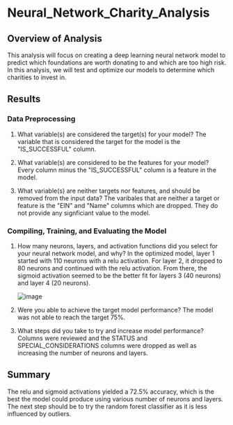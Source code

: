 # Neural_Network_Charity_Analysis

## Overview of Analysis

This analysis will focus on creating a deep learning neural network model to predict which foundations are worth donating to and which are too high risk. In this analysis, we will test and optimize our models to determine which charities to invest in.

## Results

### Data Preprocessing

  1. What variable(s) are considered the target(s) for your model?
      The variable that is considered the target for the model is the "IS_SUCCESSFUL" column.
  
  2. What variable(s) are considered to be the features for your model?
      Every column minus the "IS_SUCCESSFUL" column is a feature in the model.
  
  3. What variable(s) are neither targets nor features, and should be removed from the input data?
      The varibales that are neither a target or feature is the "EIN" and "Name" columns which are dropped. They do not provide any signficiant value to the model.
  
### Compiling, Training, and Evaluating the Model

  1. How many neurons, layers, and activation functions did you select for your neural network model, and why?
      In the optimized model, layer 1 started with 110 neurons with a relu activation. For layer 2, it dropped to 80 neurons and continued with the relu activation.
      From there, the sigmoid activation seemed to be the better fit for layers 3 (40 neurons) and layer 4 (20 neurons).
      
      ![image](https://user-images.githubusercontent.com/107373721/202319814-ed8329da-b33c-4a74-9601-3d07aaa5093d.png)
      
  2. Were you able to achieve the target model performance?
      The model was not able to reach the target 75%. 
      
  3. What steps did you take to try and increase model performance?
      Columns were reviewed and the STATUS and SPECIAL_CONSIDERATIONS columns were dropped as well as increasing the number of neurons and layers. 
      
  ## Summary

The relu and sigmoid activations yielded a 72.5% accuracy, which is the best the model could produce using various number of neurons and layers. The next step should be to try the random forest classifier as it is less influenced by outliers.

